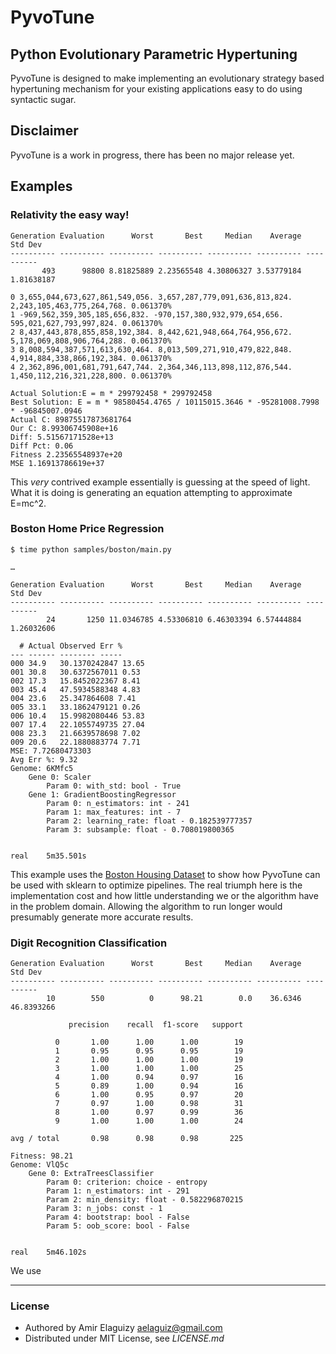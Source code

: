 PyvoTune
=========

Python Evolutionary Parametric Hypertuning
------------------------------------------

PyvoTune is designed to make implementing an evolutionary strategy based hypertuning mechanism for your existing applications easy to do using syntactic sugar.

## Disclaimer

PyvoTune is a work in progress, there has been no major release yet.

## Examples

### Relativity the easy way!


    Generation Evaluation      Worst       Best     Median    Average    Std Dev
    ---------- ---------- ---------- ---------- ---------- ---------- ----------
           493      98800 8.81825889 2.23565548 4.30806327 3.53779184 1.81638187

	0 3,655,044,673,627,861,549,056. 3,657,287,779,091,636,813,824. 2,243,105,463,775,264,768. 0.061370%
    1 -969,562,359,305,185,656,832. -970,157,380,932,979,654,656. 595,021,627,793,997,824. 0.061370%
    2 8,437,443,878,855,858,192,384. 8,442,621,948,664,764,956,672. 5,178,069,808,906,764,288. 0.061370%
    3 8,008,594,387,571,613,630,464. 8,013,509,271,910,479,822,848. 4,914,884,338,866,192,384. 0.061370%
    4 2,362,896,001,681,791,647,744. 2,364,346,113,898,112,876,544. 1,450,112,216,321,228,800. 0.061370%

    Actual Solution:E = m * 299792458 * 299792458
    Best Solution: E = m * 98580454.4765 / 10115015.3646 * -95281008.7998 * -96845007.0946
    Actual C: 89875517873681764
    Our C: 8.99306745908e+16
    Diff: 5.51567171528e+13
    Diff Pct: 0.06
    Fitness 2.23565548937e+20
    MSE 1.16913786619e+37

This *very* contrived example essentially is guessing at the speed of light. What it is doing is generating an equation attempting to approximate E=mc^2.

### Boston Home Price Regression


    $ time python samples/boston/main.py
    
    …
    
    Generation Evaluation      Worst       Best     Median    Average    Std Dev
    ---------- ---------- ---------- ---------- ---------- ---------- ----------
            24       1250 11.0346785 4.53306810 6.46303394 6.57444884 1.26032606

      # Actual Observed Err %
    --- ------ -------- -----
    000 34.9   30.1370242847 13.65
    001 30.8   30.6372567011 0.53
    002 17.3   15.8452022367 8.41
    003 45.4   47.5934588348 4.83
    004 23.6   25.347864608 7.41
    005 33.1   33.1862479121 0.26
    006 10.4   15.9982080446 53.83
    007 17.4   22.1055749735 27.04
    008 23.3   21.6639578698 7.02
    009 20.6   22.1880883774 7.71
    MSE: 7.72680473303
    Avg Err %: 9.32
    Genome: 6KMfc5
    	Gene 0: Scaler
    		Param 0: with_std: bool - True
    	Gene 1: GradientBoostingRegressor
    		Param 0: n_estimators: int - 241
    		Param 1: max_features: int - 7
    		Param 2: learning_rate: float - 0.182539777357
    		Param 3: subsample: float - 0.708019800365


    real	5m35.501s

This example uses the [Boston Housing Dataset](http://archive.ics.uci.edu/ml/datasets/Housing) to show how PyvoTune can be used with sklearn to optimize pipelines. The real triumph here is the implementation cost and how little understanding we or the algorithm have in the problem domain. Allowing the algorithm to run longer would presumably generate more accurate results.


### Digit Recognition Classification

    Generation Evaluation      Worst       Best     Median    Average    Std Dev
    ---------- ---------- ---------- ---------- ---------- ---------- ----------
            10        550          0      98.21        0.0    36.6346 46.8393266

                 precision    recall  f1-score   support

              0       1.00      1.00      1.00        19
              1       0.95      0.95      0.95        19
              2       1.00      1.00      1.00        19
              3       1.00      1.00      1.00        25
              4       1.00      0.94      0.97        16
              5       0.89      1.00      0.94        16
              6       1.00      0.95      0.97        20
              7       0.97      1.00      0.98        31
              8       1.00      0.97      0.99        36
              9       1.00      1.00      1.00        24

    avg / total       0.98      0.98      0.98       225

    Fitness: 98.21
    Genome: VlQ5c
    	Gene 0: ExtraTreesClassifier
    		Param 0: criterion: choice - entropy
    		Param 1: n_estimators: int - 291
    		Param 2: min_density: float - 0.582296870215
    		Param 3: n_jobs: const - 1
    		Param 4: bootstrap: bool - False
    		Param 5: oob_score: bool - False


    real	5m46.102s

We use

* * *

### License

* Authored by Amir Elaguizy <aelaguiz@gmail.com>
* Distributed under MIT License, see *LICENSE.md*